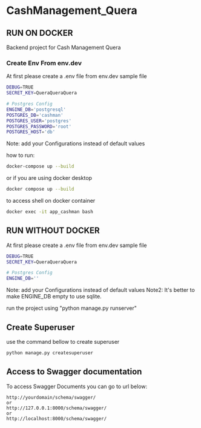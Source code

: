 # CashManagement_Quera

## RUN ON DOCKER
Backend project for Cash Management Quera<br/>

### Create Env From env.dev
At first please create a .env file from env.dev sample file
```bash
DEBUG=TRUE
SECRET_KEY=QueraQueraQuera

# Postgres Config
ENGINE_DB='postgresql'
POSTGRES_DB='cashman'
POSTGRES_USER='postgres'
POSTGRES_PASSWORD='root'
POSTGRES_HOST='db'
```
Note: add your Configurations instead of default values

how to run:
```bash
docker-compose up --build
```

or if you are using docker desktop
```bash
docker compose up --build
```

to access shell on docker container
```bash
docker exec -it app_cashman bash
```
## RUN WITHOUT DOCKER
At first please create a .env file from env.dev sample file
```bash
DEBUG=TRUE
SECRET_KEY=QueraQueraQuera

# Postgres Config
ENGINE_DB=''
```
Note: add your Configurations instead of default values
Note2: It's better to make ENGINE_DB empty to use sqlite.

run the project using "python manage.py runserver"

## Create Superuser
use the command bellow to create superuser
```bash
python manage.py createsuperuser
```

## Access to Swagger documentation
To access Swagger Documents you can go to url below:
```
http://yourdomain/schema/swagger/
or
http://127.0.0.1:8000/schema/swagger/
or
http://localhost:8000/schema/swagger/
```
